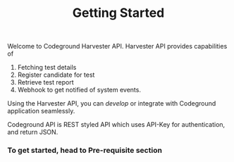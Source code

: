 <center> <h1> Getting Started</h1></center>
<br>

Welcome to Codeground Harvester API. Harvester API provides capabilities of 

1. Fetching test details
2. Register candidate for test 
3. Retrieve test report
4. Webhook to get notified of system events.

Using the  Harvester API, you can *develop* or integrate with Codeground application seamlessly.

Codeground API is REST styled API which uses API-Key for authentication, and return JSON.

### To get started, head to Pre-requisite section 

